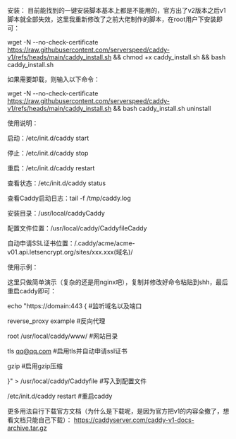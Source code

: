 安装：
目前能找到的一键安装脚本基本上都是不能用的，官方出了v2版本之后v1脚本就全部失效，这里我重新修改了之前大佬制作的脚本，在root用户下安装即可：

wget -N --no-check-certificate  https://raw.githubusercontent.com/serverspeed/caddy-v1/refs/heads/main/caddy_install.sh && chmod +x caddy_install.sh && bash caddy_install.sh

如果需要卸载，则输入以下命令：

wget -N --no-check-certificate https://raw.githubusercontent.com/serverspeed/caddy-v1/refs/heads/main/caddy_install.sh && bash caddy_install.sh uninstall

使用说明：

启动：/etc/init.d/caddy start

停止：/etc/init.d/caddy stop

重启：/etc/init.d/caddy restart

查看状态：/etc/init.d/caddy status

查看Caddy启动日志：tail -f /tmp/caddy.log

安装目录：/usr/local/caddyCaddy

配置文件位置：/usr/local/caddy/CaddyfileCaddy

自动申请SSL证书位置：/.caddy/acme/acme-v01.api.letsencrypt.org/sites/xxx.xxx(域名)/

使用示例：

这里只做简单演示（复杂的还是用nginx吧），复制并修改好命令粘贴到shh，最后重启caddy即可：

echo "https://domain:443 {              #监听域名以及端口 

reverse_proxy example                   #反向代理 

root /usr/local/caddy/www/              #网站目录 

tls qq@qq.com                           #启用tls并自动申请ssl证书  

gzip                                    #启用gzip压缩

}" > /usr/local/caddy/Caddyfile         #写入到配置文件

/etc/init.d/caddy restart               #重启caddy

更多用法自行下载官方文档（为什么是下载呢，是因为官方把v1的内容全撤了，想看文档只能自己下载）：
https://caddyserver.com/caddy-v1-docs-archive.tar.gz
